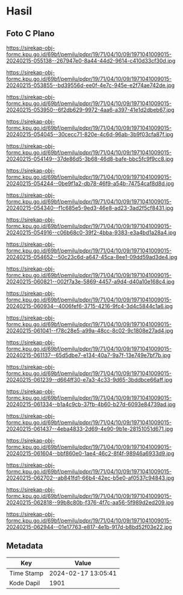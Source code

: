 # Hasil

## Foto C Plano

https://sirekap-obj-formc.kpu.go.id/69bf/pemilu/pdpr/19/71/04/10/09/1971041009015-20240215-055138--267947e0-8a44-44d2-9614-c410d33cf30d.jpg

https://sirekap-obj-formc.kpu.go.id/69bf/pemilu/pdpr/19/71/04/10/09/1971041009015-20240215-053855--bd39556d-ee0f-4e7c-945e-e2f74ae742de.jpg

https://sirekap-obj-formc.kpu.go.id/69bf/pemilu/pdpr/19/71/04/10/09/1971041009015-20240215-053950--6f2db629-9972-4aa6-a397-41e1d2dbeb67.jpg

https://sirekap-obj-formc.kpu.go.id/69bf/pemilu/pdpr/19/71/04/10/09/1971041009015-20240215-054045--30cecc71-820e-4c6d-96ab-3b9f03cfa87f.jpg

https://sirekap-obj-formc.kpu.go.id/69bf/pemilu/pdpr/19/71/04/10/09/1971041009015-20240215-054149--37de86d5-3b68-46d8-bafe-bbc5fc9f9cc8.jpg

https://sirekap-obj-formc.kpu.go.id/69bf/pemilu/pdpr/19/71/04/10/09/1971041009015-20240215-054244--0be9f1a2-db78-46f9-a54b-74754caf8d8d.jpg

https://sirekap-obj-formc.kpu.go.id/69bf/pemilu/pdpr/19/71/04/10/09/1971041009015-20240215-054340--f1c685e5-9ed3-46e8-ad23-3ad2f5cf8431.jpg

https://sirekap-obj-formc.kpu.go.id/69bf/pemilu/pdpr/19/71/04/10/09/1971041009015-20240215-054916--c06b68c0-39f2-4bba-9383-e3a4bd1a28a4.jpg

https://sirekap-obj-formc.kpu.go.id/69bf/pemilu/pdpr/19/71/04/10/09/1971041009015-20240215-054652--50c23c6d-a647-45ca-8ee1-09dd59ad3de4.jpg

https://sirekap-obj-formc.kpu.go.id/69bf/pemilu/pdpr/19/71/04/10/09/1971041009015-20240215-060821--002f7a3e-5869-4457-a9d4-d40a10e168c4.jpg

https://sirekap-obj-formc.kpu.go.id/69bf/pemilu/pdpr/19/71/04/10/09/1971041009015-20240215-060934--4006fef6-3715-4216-9fc4-3d4c5844c1a6.jpg

https://sirekap-obj-formc.kpu.go.id/69bf/pemilu/pdpr/19/71/04/10/09/1971041009015-20240215-061041--f78c28e5-a99a-48cc-8c02-9c1808e27ad4.jpg

https://sirekap-obj-formc.kpu.go.id/69bf/pemilu/pdpr/19/71/04/10/09/1971041009015-20240215-061137--65d5dbe7-e134-40a7-9a7f-13e749e7bf7b.jpg

https://sirekap-obj-formc.kpu.go.id/69bf/pemilu/pdpr/19/71/04/10/09/1971041009015-20240215-061239--d664ff30-e7a3-4c33-9d65-3bddbce66aff.jpg

https://sirekap-obj-formc.kpu.go.id/69bf/pemilu/pdpr/19/71/04/10/09/1971041009015-20240215-061334--b1a4c9cb-37fb-4b60-b27d-6093e84739ad.jpg

https://sirekap-obj-formc.kpu.go.id/69bf/pemilu/pdpr/19/71/04/10/09/1971041009015-20240215-061437--4eba4833-2d69-4e90-9b1e-28151051d671.jpg

https://sirekap-obj-formc.kpu.go.id/69bf/pemilu/pdpr/19/71/04/10/09/1971041009015-20240215-061604--bbf860e0-1ae4-46c2-8f4f-98946a6933d9.jpg

https://sirekap-obj-formc.kpu.go.id/69bf/pemilu/pdpr/19/71/04/10/09/1971041009015-20240215-062702--ab841fd1-66b4-42ec-b5e0-af0537c94843.jpg

https://sirekap-obj-formc.kpu.go.id/69bf/pemilu/pdpr/19/71/04/10/09/1971041009015-20240215-062818--99b8c80b-f376-4f7c-aa56-5f989d2ed209.jpg

https://sirekap-obj-formc.kpu.go.id/69bf/pemilu/pdpr/19/71/04/10/09/1971041009015-20240215-062944--01e17763-e817-4e1b-917d-b8bd52f03e22.jpg


## Metadata

| Key        | Value               |
| ---------- | ------------------- |
| Time Stamp | 2024-02-17 13:05:41 |
| Kode Dapil | 1901                |



